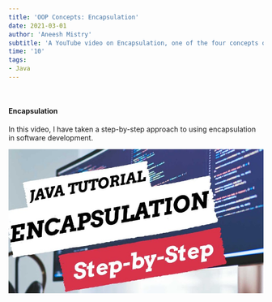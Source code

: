 ```yaml
---
title: 'OOP Concepts: Encapsulation'
date: 2021-03-01
author: 'Aneesh Mistry'
subtitle: 'A YouTube video on Encapsulation, one of the four concepts of object-orientated programming.'
time: '10'
tags:
- Java
---
```


<br>
<h4>Encapsulation</h4>
<p>
In this video, I have taken a step-by-step approach to using encapsulation in software development.


[![YouTube video link](../images/038_encapsulation.jpg)](https://www.youtube.com/watch?v=9y5N95VqygM&feature=youtu.be)

</p>

